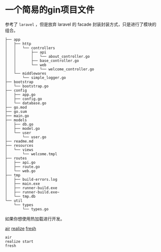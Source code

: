 # 一个简易的gin项目文件

参考了 `laravel` ，但是放弃 laravel 的 facade 封装封装方式，只是进行了模块的组合。

```
├── app
│   ├── http
│   │   └── controllers
│   │       ├── api
│   │       │   └── about_controller.go
│   │       ├── base_controller.go     
│   │       └── web
│   │           └── welcome_controller.go
│   └── middlewares
│       └── simple_logger.go
├── bootstrap
│   └── bootstrap.go
├── config
│   ├── app.go
│   ├── config.go
│   └── database.go
├── go.mod
├── go.sum
├── main.go
├── models
│   ├── db.go
│   ├── model.go
│   └── user
│       └── user.go
├── readme.md
├── resources
│   └── views
│       └── welcome.tmpl
├── routes
│   ├── api.go
│   ├── route.go
│   └── web.go
├── tmp
│   ├── build-errors.log
│   ├── main.exe
│   ├── runner-build.exe
│   ├── runner-build.exe~
│   └── tmp.db
└── util
    └── types
        └── types.go
```

如果你想使用热加载进行开发。

[air](https://github.com/cosmtrek/air)
[realize](https://github.com/oxequa/realize)
[fresh](https://github.com/gravityblast/fresh)

```
air
realize start
fresh
```